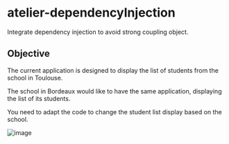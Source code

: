 # atelier-dependencyInjection
Integrate dependency injection to avoid strong coupling object.

## Objective

The current application is designed to display the list of students from the school in Toulouse.

The school in Bordeaux would like to have the same application, displaying the list of its students.

You need to adapt the code to change the student list display based on the school.

![image](https://image.noelshack.com/fichiers/2024/23/1/1717423016-screenshot-2024-06-03-155447.png)



